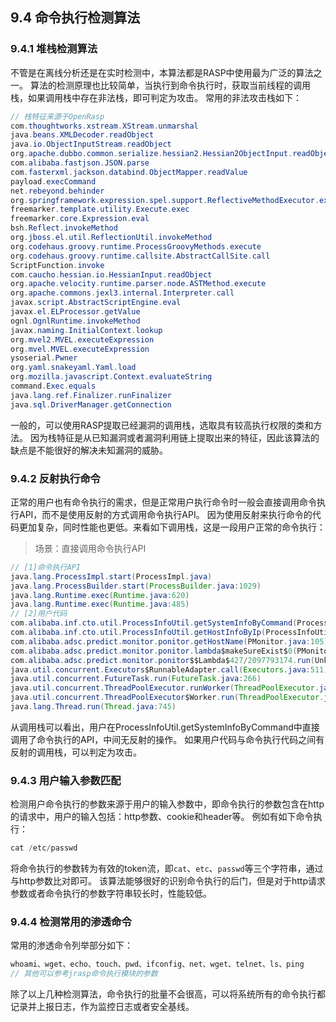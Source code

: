 ## 9.4 命令执行检测算法

### 9.4.1 堆栈检测算法
不管是在离线分析还是在实时检测中，本算法都是RASP中使用最为广泛的算法之一。
算法的检测原理也比较简单，当执行到命令执行时，获取当前线程的调用栈，如果调用栈中存在非法栈，即可判定为攻击。
常用的非法攻击栈如下：
```java
// 栈特征来源于OpenRasp
com.thoughtworks.xstream.XStream.unmarshal
java.beans.XMLDecoder.readObject
java.io.ObjectInputStream.readObject
org.apache.dubbo.common.serialize.hessian2.Hessian2ObjectInput.readObject
com.alibaba.fastjson.JSON.parse
com.fasterxml.jackson.databind.ObjectMapper.readValue
payload.execCommand
net.rebeyond.behinder
org.springframework.expression.spel.support.ReflectiveMethodExecutor.execute
freemarker.template.utility.Execute.exec
freemarker.core.Expression.eval
bsh.Reflect.invokeMethod
org.jboss.el.util.ReflectionUtil.invokeMethod
org.codehaus.groovy.runtime.ProcessGroovyMethods.execute
org.codehaus.groovy.runtime.callsite.AbstractCallSite.call
ScriptFunction.invoke
com.caucho.hessian.io.HessianInput.readObject
org.apache.velocity.runtime.parser.node.ASTMethod.execute
org.apache.commons.jexl3.internal.Interpreter.call
javax.script.AbstractScriptEngine.eval
javax.el.ELProcessor.getValue
ognl.OgnlRuntime.invokeMethod
javax.naming.InitialContext.lookup
org.mvel2.MVEL.executeExpression
org.mvel.MVEL.executeExpression
ysoserial.Pwner
org.yaml.snakeyaml.Yaml.load
org.mozilla.javascript.Context.evaluateString
command.Exec.equals
java.lang.ref.Finalizer.runFinalizer
java.sql.DriverManager.getConnection
```
一般的，可以使用RASP提取已经漏洞的调用栈，选取具有较高执行权限的类和方法。
因为栈特征是从已知漏洞或者漏洞利用链上提取出来的特征，因此该算法的缺点是不能很好的解决未知漏洞的威胁。

### 9.4.2 反射执行命令

正常的用户也有命令执行的需求，但是正常用户执行命令时一般会直接调用命令执行API，而不是使用反射的方式调用命令执行API。
因为使用反射来执行命令的代码更加复杂，同时性能也更低。来看如下调用栈，这是一段用户正常的命令执行：
> 场景：直接调用命令执行API
```java
// [1]命令执行API
java.lang.ProcessImpl.start(ProcessImpl.java)      
java.lang.ProcessBuilder.start(ProcessBuilder.java:1029)
java.lang.Runtime.exec(Runtime.java:620)
java.lang.Runtime.exec(Runtime.java:485)
// [2]用户代码
com.alibaba.inf.cto.util.ProcessInfoUtil.getSystemInfoByCommand(ProcessInfoUtil.java:256)  
com.alibaba.inf.cto.util.ProcessInfoUtil.getHostInfoByIp(ProcessInfoUtil.java:242)
com.alibaba.adsc.predict.monitor.ponitor.getHostName(PMonitor.java:105)
com.alibaba.adsc.predict.monitor.ponitor.lambda$makeSureExist$0(PMonitor.java:94)
com.alibaba.adsc.predict.monitor.ponitor$$Lambda$427/2097793174.run(Unknown Source)
java.util.concurrent.Executors$RunnableAdapter.call(Executors.java:511)
java.util.concurrent.FutureTask.run(FutureTask.java:266)
java.util.concurrent.ThreadPoolExecutor.runWorker(ThreadPoolExecutor.java:1142)
java.util.concurrent.ThreadPoolExecutor$Worker.run(ThreadPoolExecutor.java:617)
java.lang.Thread.run(Thread.java:745)
```
从调用栈可以看出，用户在ProcessInfoUtil.getSystemInfoByCommand中直接调用了命令执行的API，中间无反射的操作。
如果用户代码与命令执行代码之间有反射的调用栈，可以判定为攻击。

### 9.4.3 用户输入参数匹配

检测用户命令执行的参数来源于用户的输入参数中，即命令执行的参数包含在http的请求中，用户的输入包括：http参数、cookie和header等。
例如有如下命令执行：
```java
cat /etc/passwd
```
将命令执行的参数转为有效的token流，即`cat`、`etc`、`passwd`等三个字符串，通过与http参数比对即可。
该算法能够很好的识别命令执行的后门，但是对于http请求参数或者命令执行的参数字符串较长时，性能较低。

### 9.4.4 检测常用的渗透命令
常用的渗透命令列举部分如下：
```java
whoami、wget、echo、touch、pwd、ifconfig、net、wget、telnet、ls、ping
// 其他可以参考jrasp命令执行模块的参数
```
除了以上几种检测算法，命令执行的批量不会很高，可以将系统所有的命令执行都记录并上报日志，作为监控日志或者安全基线。